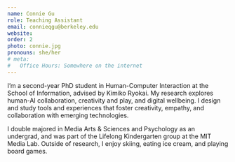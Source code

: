 ```yaml
---
name: Connie Gu
role: Teaching Assistant
email: connieqgu@berkeley.edu
website:
order: 2
photo: connie.jpg
pronouns: she/her
# meta:
#   Office Hours: Somewhere on the internet
---
```


I’m a second-year PhD student in Human-Computer Interaction at the School of Information, advised by Kimiko Ryokai. My research explores human-AI collaboration, creativity and play, and digital wellbeing. I design and study tools and experiences that foster creativity, empathy, and collaboration with emerging technologies.

I double majored in Media Arts & Sciences and Psychology as an undergrad, and was part of the Lifelong Kindergarten group at the MIT Media Lab. Outside of research, I enjoy skiing, eating ice cream, and playing board games.

